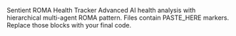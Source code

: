 Sentient ROMA Health Tracker
Advanced AI health analysis with hierarchical multi-agent ROMA pattern.
Files contain PASTE_HERE markers. Replace those blocks with your final code.
